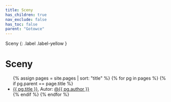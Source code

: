 ```yaml
---
title: Sceny
has_children: true
nav_exclude: false
has_toc: false
parent: "Gotowce"
---
```

Sceny
{: .label .label-yellow }

# Sceny

<ul>
    {% assign pages = site.pages | sort: "title" %}
    {% for pg in pages %}
        {% if pg.parent == page.title %}
            <li>
                <a href="{{ pg.url }}">{{ pg.title }}</a>, Autor: <a href="https://github.com/{{ pg.author }}">@{{ pg.author }}</a>
            </li>
        {% endif %}
    {% endfor %}
</ul>

